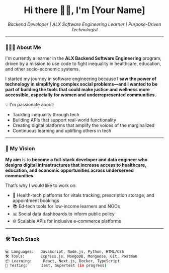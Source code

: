 <h1 align="center">Hi there 👋🏽, I'm [Your Name]</h1>

<p align="center">
  <em>Backend Developer | ALX Software Engineering Learner | Purpose-Driven Technologist</em>
</p>

---

### 👩🏽‍💻 About Me

I'm currently a learner in the <strong>ALX Backend Software Engineering</strong> program, driven by a mission to use code to fight inequality in healthcare, education, and other socio-economic systems.  

I started my journey in software engineering because **I saw the power of technology in simplifying complex social problems—and I wanted to be part of building the tools that could make justice and wellness more accessible, especially for women and underrepresented communities.**

💡 I'm passionate about:
- Tackling inequality through tech
- Building APIs that support real-world functionality
- Creating digital platforms that amplify the voices of the marginalized
- Continuous learning and uplifting others in tech

---

### 🎯 My Vision

<strong>My aim</strong> is to **become a full-stack developer and data engineer who designs digital infrastructures that increase access to healthcare, education, and economic opportunities across underserved communities.**  

That’s why I would like to work on:
- 🏥 Health-tech platforms for vitals tracking, prescription storage, and appointment bookings
- 📚 Ed-tech tools for low-income learners and NGOs
- 📊 Social data dashboards to inform public policy
- 🌐 Scalable APIs for inclusive e-commerce platforms

---

### 🛠️ Tech Stack

```bash
💻 Languages:   JavaScript, Node.js, Python, HTML/CSS
🛠️ Tools:       Express.js, MongoDB, Mongoose, Git, Postman
📦 Learning:     React, Next.js, Docker, TypeScript
🧪 Testing:      Jest, Supertest (in progress)
